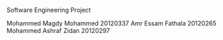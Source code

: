 Software Engineering Project

Mohammed Magdy Mohammed 	20120337
Amr Essam Fathala           20120265
Mohammed Ashraf Zidan		20120297

